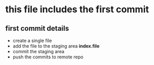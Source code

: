 # this file includes the first commit  
## first commit details 
- create a single file 
- add the file to the staging area **index.file**
- commit the staging area
- push the commits to remote repo 

